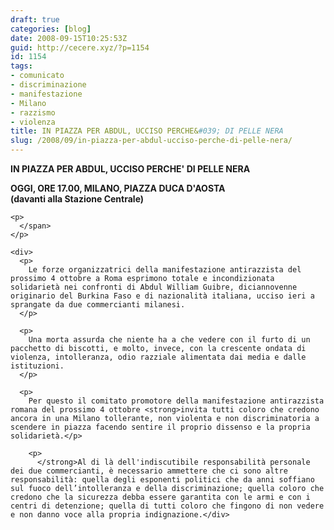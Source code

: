 ```yaml
---
draft: true
categories: [blog]
date: 2008-09-15T10:25:53Z
guid: http://cecere.xyz/?p=1154
id: 1154
tags:
- comunicato
- discriminazione
- manifestazione
- Milano
- razzismo
- violenza
title: IN PIAZZA PER ABDUL, UCCISO PERCHE&#039; DI PELLE NERA
slug: /2008/09/in-piazza-per-abdul-ucciso-perche-di-pelle-nera/
---
```


<span></p> 

<div>
  <strong><span><span><span>IN PIAZZA PER ABDUL, UCCISO PERCHE' DI PELLE NERA</span></p> 
  
  <p>
    </span></span>OGGI, ORE 17.00, MILANO, PIAZZA DUCA D'AOSTA<br /> (davanti alla Stazione Centrale)</strong></div> 
    
    <p>
      </span>
    </p>
    
    <div>
      <p>
        Le forze organizzatrici della manifestazione antirazzista del prossimo 4 ottobre a Roma esprimono totale e incondizionata solidarietà nei confronti di Abdul William Guibre, diciannovenne originario del Burkina Faso e di nazionalità italiana, ucciso ieri a sprangate da due commercianti milanesi.
      </p>
      
      <p>
        Una morta assurda che niente ha a che vedere con il furto di un pacchetto di biscotti, e molto, invece, con la crescente ondata di violenza, intolleranza, odio razziale alimentata dai media e dalle istituzioni.
      </p>
      
      <p>
        Per questo il comitato promotore della manifestazione antirazzista romana del prossimo 4 ottobre <strong>invita tutti coloro che credono ancora in una Milano tollerante, non violenta e non discriminatoria a scendere in piazza facendo sentire il proprio dissenso e la propria solidarietà.</p> 
        
        <p>
          </strong>Al di là dell'indiscutibile responsabilità personale dei due commercianti, è necessario ammettere che ci sono altre responsabilità: quella degli esponenti politici che da anni soffiano sul fuoco dell’intolleranza e della discriminazione; quella coloro che credono che la sicurezza debba essere garantita con le armi e con i centri di detenzione; quella di tutti coloro che fingono di non vedere e non danno voce alla propria indignazione.</div>